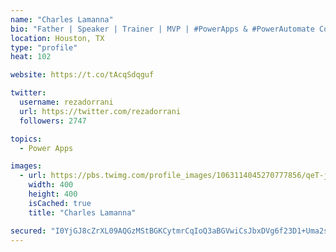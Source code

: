 ```yaml
---
name: "Charles Lamanna"
bio: "Father | Speaker | Trainer | MVP | #PowerApps & #PowerAutomate Community Super User | YouTuber Right-pointing triangle http://youtube.com/c/rezadorrani | Learn - Share - Clockwise rightwards and leftwards open circle arrows"
location: Houston, TX
type: "profile"
heat: 102

website: https://t.co/tAcqSdqguf

twitter:
  username: rezadorrani
  url: https://twitter.com/rezadorrani
  followers: 2747

topics:
  - Power Apps

images:
  - url: https://pbs.twimg.com/profile_images/1063114045270777856/qeT-jpWr_400x400.jpg
    width: 400
    height: 400
    isCached: true
    title: "Charles Lamanna"

secured: "I0YjGJ8cZrXL09AQGzMStBGKCytmrCqIoQ3aBGVwiCsJbxDVg6f23D1+Uma2sj8IHIQKAkbS2cBShac3VibPMWhfERmIzYms7AeI+I7Yz64DMliZqoLML/pkjpV0E+EO4eWNTjp9iiyG6+k0SYvzR8efZcBc0FnIS7p7ejCCNncCwpk31EkLLqk1oOuvys1hGr021/t+ZzcTMKOkZVDaG5M32GcyU/OH+gmKJvPABNuZp0GTU1U5i+mfTicwpHXvtVYfC7YHmpWO4HK09KQIY91LYr1RSYBB2XFMg57t02qHqD9gksApzIlpjLenb/uVrSaLq2Qi1H7KhgNeW08/mFuGR2TdMQV8nOzOJAJBFnhUeh1vyIsIKyCNy1rIQeJEOli0ZUtyEza0mmER6NPL7b83X20VQ3iPk0byuGa6BOk=;/vPHBXHO80QhR4BR7c6sXA=="
---
```


